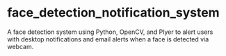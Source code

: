 # face_detection_notification_system
A face detection system using Python, OpenCV, and Plyer to alert users with desktop notifications and email alerts when a face is detected via webcam.
